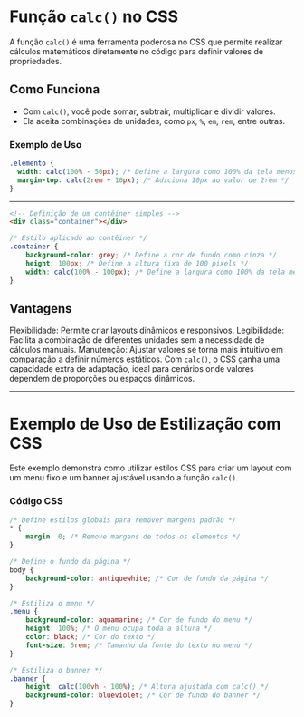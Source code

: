 # Função `calc()` no CSS  

A função `calc()` é uma ferramenta poderosa no CSS que permite realizar cálculos matemáticos diretamente no código para definir valores de propriedades.  

## Como Funciona  

- Com `calc()`, você pode somar, subtrair, multiplicar e dividir valores.
- Ela aceita combinações de unidades, como `px`, `%`, `em`, `rem`, entre outras.  

### Exemplo de Uso  

```css
.elemento {
  width: calc(100% - 50px); /* Define a largura como 100% da tela menos 50 pixels */
  margin-top: calc(2rem + 10px); /* Adiciona 10px ao valor de 2rem */
}
```
--- 
```html
<!-- Definição de um contêiner simples -->
<div class="container"></div>
```
```css
/* Estilo aplicado ao contêiner */
.container {
    background-color: grey; /* Define a cor de fundo como cinza */
    height: 100px; /* Define a altura fixa de 100 pixels */
    width: calc(100% - 100px); /* Define a largura como 100% da tela menos 100 pixels */
}
```


## Vantagens
Flexibilidade: Permite criar layouts dinâmicos e responsivos.
Legibilidade: Facilita a combinação de diferentes unidades sem a necessidade de cálculos manuais.
Manutenção: Ajustar valores se torna mais intuitivo em comparação a definir números estáticos.
Com `calc()`, o CSS ganha uma capacidade extra de adaptação, ideal para cenários onde valores dependem de proporções ou espaços dinâmicos.

----
# Exemplo de Uso de Estilização com CSS

Este exemplo demonstra como utilizar estilos CSS para criar um layout com um menu fixo e um banner ajustável usando a função `calc()`.

### Código CSS

```css
/* Define estilos globais para remover margens padrão */
* {
    margin: 0; /* Remove margens de todos os elementos */
}

/* Define o fundo da página */
body {
    background-color: antiquewhite; /* Cor de fundo da página */
}

/* Estiliza o menu */
.menu {
    background-color: aquamarine; /* Cor de fundo do menu */
    height: 100%; /* O menu ocupa toda a altura */
    color: black; /* Cor do texto */
    font-size: 5rem; /* Tamanho da fonte do texto no menu */
}

/* Estiliza o banner */
.banner {
    height: calc(100vh - 100%); /* Altura ajustada com calc() */
    background-color: blueviolet; /* Cor de fundo do banner */
}
```